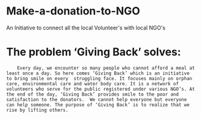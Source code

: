 # Make-a-donation-to-NGO
An Initiative to connect all the local Volunteer's with local NGO's


 # The problem ‘Giving Back’ solves:
 
        Every day, we encounter so many people who cannot afford a meal at least once a day. So here comes ‘Giving Back’ which is an initiative to bring smile on every  struggling face. It focuses mainly on orphan care, environmental care and water body care. It is a network of volunteers who serve for the public registered under various NGO’s. At the end of the day, ‘Giving Back’ provides smile to the poor and satisfaction to the donators.  We cannot help everyone but everyone can help someone. The purpose of ‘Giving Back’ is to realize that we rise by lifting others.

